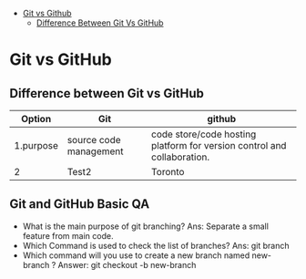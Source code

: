 - [Git vs Github](#git-vs-github)
  - [Difference Between Git Vs GitHub](#difference-between-git-vs-github)
# Git vs GitHub
## Difference between Git vs GitHub
| Option |  Git      | github    |
| -----------   | ------------- | -------- |
| 1.purpose   | source code management       |  code store/code hosting platform for version control and collaboration.  |
| 2   | Test2         | Toronto  |
## Git and GitHub Basic QA
- What is the main purpose of git branching? 
Ans: Separate a small feature from main code.
- Which Command is used to check the list of branches?
Ans: git branch
- Which command will you use to create a new branch named new-branch ?
Answer: git checkout -b new-branch

